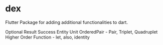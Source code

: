 # dex

Flutter Package for adding additional functionalities to dart.

Optional
Result
Success
Entity
Unit
OrderedPair - Pair, Triplet, Quadruplet
Higher Order Function - let, also, identity
